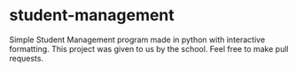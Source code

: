 # student-management
Simple Student Management program made in python with interactive formatting. This project was given to us by the school. Feel free to make pull requests.
